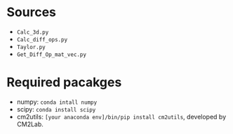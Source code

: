 # Sources
- `Calc_3d.py`
- `Calc_diff_ops.py`
- `Taylor.py`
- `Get_Diff_Op_mat_vec.py`

# Required pacakges
- numpy: `conda intall numpy`
- scipy: `conda install scipy`
- cm2utils: `[your anaconda env]/bin/pip install cm2utils`, developed by CM2Lab.